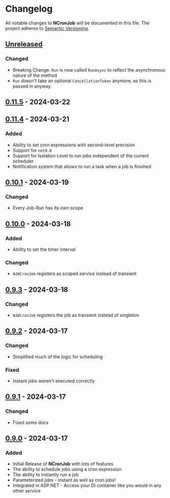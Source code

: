 # Changelog

All notable changes to **NCronJob** will be documented in this file. The project adheres to [Semantic Versioning](https://semver.org/spec/v2.0.0.html).

<!-- The format is based on [Keep a Changelog](https://keepachangelog.com/en/1.0.0/) -->

## [Unreleased]

### Changed
-  Breaking Change: `Run` is now called `RunAsync` to reflect the asynchronous nature of the method
- `Run` doesn't take an optional `CancellationToken` anymore, as this is passed in anyway.

## [0.11.5] - 2024-03-22

## [0.11.4] - 2024-03-21

### Added

-   Ability to set cron expressions with second-level precision
-   Support for `net9.0`
-   Support for Isolation Level to run jobs independent of the current scheduler
-   Notification system that allows to run a task when a job is finished

## [0.10.1] - 2024-03-19

### Changed

-   Every Job-Run has its own scope

## [0.10.0] - 2024-03-18

### Added

-   Ability to set the timer interval

### Changed

-   `AddCronJob` registers as scoped service instead of transient

## [0.9.3] - 2024-03-18

### Changed

-   `AddCronJob` registers the job as transient instead of singleton

## [0.9.2] - 2024-03-17

### Changed

-   Simplified much of the logic for scheduling

### Fixed

-   Instant jobs weren't executed correctly

## [0.9.1] - 2024-03-17

### Changed

-   Fixed some docs

## [0.9.0] - 2024-03-17

### Added

-   Initial Release of **NCronJob** with lots of features
-   The ability to schedule jobs using a cron expression
-   The ability to instantly run a job
-   Parameterized jobs - instant as well as cron jobs!
-   Integrated in ASP.NET - Access your DI container like you would in any other service

[Unreleased]: https://github.com/linkdotnet/NCronJob/compare/0.11.5...HEAD

[0.11.5]: https://github.com/linkdotnet/NCronJob/compare/0.11.4...0.11.5

[0.11.4]: https://github.com/linkdotnet/NCronJob/compare/0.10.1...0.11.4

[0.10.1]: https://github.com/linkdotnet/NCronJob/compare/0.10.0...0.10.1

[0.10.0]: https://github.com/linkdotnet/NCronJob/compare/0.9.3...0.10.0

[0.9.3]: https://github.com/linkdotnet/NCronJob/compare/0.9.2...0.9.3

[0.9.2]: https://github.com/linkdotnet/NCronJob/compare/0.9.1...0.9.2

[0.9.1]: https://github.com/linkdotnet/NCronJob/compare/0.9.0...0.9.1

[0.9.0]: https://github.com/linkdotnet/NCronJob/compare/cf7df8ffb3a740fa63ccc439336b42b890c9519c...0.9.0
